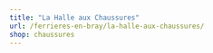```yaml
---
title: "La Halle aux Chaussures"
url: /ferrieres-en-bray/la-halle-aux-chaussures/
shop: chaussures
---
```


